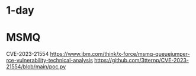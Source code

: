 # 1-day

# MSMQ 
CVE-2023-21554
  https://www.ibm.com/think/x-force/msmq-queuejumper-rce-vulnerability-technical-analysis
  https://github.com/3tternp/CVE-2023-21554/blob/main/poc.py

